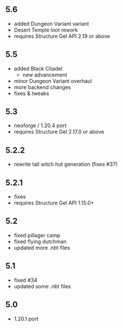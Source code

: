 ## 5.6
- added Dungeon Variant variant
- Desert Temple loot rework
- requires Structure Gel API 2.19 or above

## 5.5
- added Black Citadel
  - new advancement
- minor Dungeon Variant overhaul
- more backend changes
- fixes & tweaks

## 5.3
- neoforge / 1.20.4 port
- requires Structure Gel 2.17.0 or above

## 5.2.2
- rewrite tall witch hut generation (fixes #37)

## 5.2.1
- fixes
- requires Structure Gel API 1.15.0+

## 5.2
- fixed pillager camp
- fixed flying dutchman
- updated more .nbt files

## 5.1
- fixed #34 
- updated some .nbt files

## 5.0
- 1.20.1 port